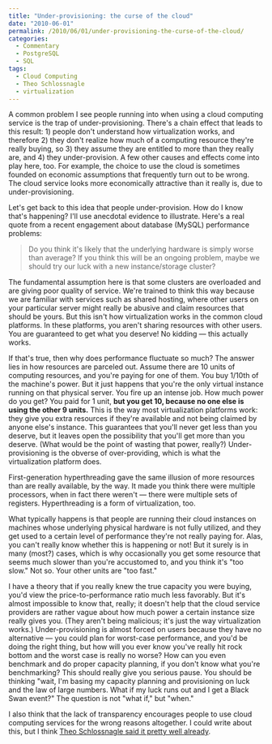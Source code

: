 ```yaml
---
title: "Under-provisioning: the curse of the cloud"
date: "2010-06-01"
permalink: /2010/06/01/under-provisioning-the-curse-of-the-cloud/
categories:
  - Commentary
  - PostgreSQL
  - SQL
tags:
  - Cloud Computing
  - Theo Schlossnagle
  - virtualization
---
```

A common problem I see people running into when using a cloud computing service is the trap of under-provisioning. There's a chain effect that leads to this result: 1) people don't understand how virtualization works, and therefore 2) they don't realize how much of a computing resource they're really buying, so 3) they assume they are entitled to more than they really are, and 4) they under-provision. A few other causes and effects come into play here, too. For example, the choice to use the cloud is sometimes founded on economic assumptions that frequently turn out to be wrong. The cloud service looks more economically attractive than it really is, due to under-provisioning.

Let's get back to this idea that people under-provision. How do I know that's happening? I'll use anecdotal evidence to illustrate. Here's a real quote from a recent engagement about database (MySQL) performance problems:

> Do you think it's likely that the underlying hardware is simply worse than average? If you think this will be an ongoing problem, maybe we should try our luck with a new instance/storage cluster?

The fundamental assumption here is that some clusters are overloaded and are giving poor quality of service. We're trained to think this way because we are familiar with services such as shared hosting, where other users on your particular server might really be abusive and claim resources that should be yours. But this isn't how virtualization works in the common cloud platforms. In these platforms, you aren't sharing resources with other users. You are guaranteed to get what you deserve! No kidding &#8212; this actually works.

If that's true, then why does performance fluctuate so much? The answer lies in how resources are parceled out. Assume there are 10 units of computing resources, and you're paying for one of them. You buy 1/10th of the machine's power. But it just happens that you're the only virtual instance running on that physical server. You fire up an intense job. How much power do you get? You paid for 1 unit, **but you get 10, because no one else is using the other 9 units.** This is the way most virtualization platforms work: they give you extra resources if they're available and not being claimed by anyone else's instance. This guarantees that you'll never get less than you deserve, but it leaves open the possibility that you'll get more than you deserve. (What would be the point of wasting that power, really?) Under-provisioning is the obverse of over-providing, which is what the virtualization platform does.

First-generation hyperthreading gave the same illusion of more resources than are really available, by the way. It made you think there were multiple processors, when in fact there weren't &#8212; there were multiple sets of registers. Hyperthreading is a form of virtualization, too.

What typically happens is that people are running their cloud instances on machines whose underlying physical hardware is not fully utilized, and they get used to a certain level of performance they're not really paying for. Alas, you can't really know whether this is happening or not! But it surely is in many (most?) cases, which is why occasionally you get some resource that seems much slower than you're accustomed to, and you think it's "too slow." Not so. Your other units are "too fast."

I have a theory that if you really knew the true capacity you were buying, you'd view the price-to-performance ratio much less favorably. But it's almost impossible to know that, really; it doesn't help that the cloud service providers are rather vague about how much power a certain instance size really gives you. (They aren't being malicious; it's just the way virtualization works.) Under-provisioning is almost forced on users because they have no alternative &#8212; you could plan for worst-case performance, and you'd be doing the right thing, but how will you ever know you've really hit rock bottom and the worst case is really no worse? How can you even benchmark and do proper capacity planning, if you don't know what you're benchmarking? This should really give you serious pause. You should be thinking "wait, I'm basing my capacity planning and provisioning on luck and the law of large numbers. What if my luck runs out and I get a Black Swan event?" The question is not "what if," but "when."

I also think that the lack of transparency encourages people to use cloud computing services for the wrong reasons altogether. I could write about this, but I think [Theo Schlossnagle said it pretty well already][1].

 [1]: http://lethargy.org/~jesus/writes/thoughts-on-the-cloud
